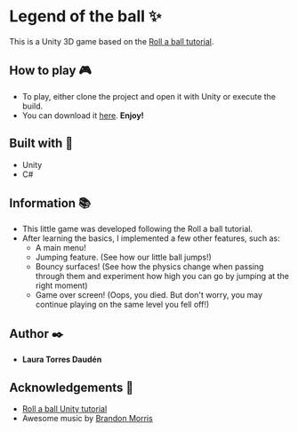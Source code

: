 # Legend of the ball ✨
This is a Unity 3D game based on the [Roll a ball tutorial](https://learn.unity.com/project/roll-a-ball).

## How to play :video_game:
- To play, either clone the project and open it with Unity or execute the build.
- You can download it [here](https://drive.google.com/file/d/18UVAzDNjbHRBfhZ0F6eyVev7kBhIywXY/view?usp=sharing). **Enjoy!**

## Built with :hammer:
- Unity
- C#

## Information :books:
- This little game was developed following the Roll a ball tutorial.
- After learning the basics, I implemented a few other features, such as:
    - A main menu!
    - Jumping feature. (See how our little ball jumps!)
    - Bouncy surfaces! (See how the physics change when passing through them and experiment how high you can go by jumping at the right moment)
    - Game over screen! (Oops, you died. But don't worry, you may continue playing on the same level you fell off!)

## Author :black_nib:
- **Laura Torres Daudén**

## Acknowledgements 💖
- [Roll a ball Unity tutorial](https://learn.unity.com/project/roll-a-ball)
- Awesome music by [Brandon Morris](https://opengameart.org/content/loading-screen-loop)
